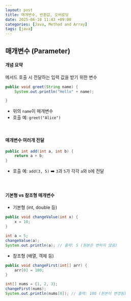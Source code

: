 ```yaml
---
layout: post
title: 매개변수, 반환값, 오버로딩
date: 2025-06-18 11:43 +09:00
categories: [Java, Method and Array]
tags: [java]
---
```


## 매개변수 (Parameter)

#### 개념 요약

메서드 호출 시 전달하는 입력 값을 받기 위한 변수

```java
public void greet(String name) {
    System.out.println("Hello" + name);

}
```

- 위의 `name`이 매개변수 
- 호출 예: `greet("Alice")`


<br>

#### 매개변수 여러개 전달

```java
public int add(int a, int b) {
    return a + b;
}
```

- 호출 예: `add(3, 5)` ➡️ `3`과 `5`가 각각 `a`와 `b`에 전달

<br>

#### 기본형 vs 참조형 매개변수

- 기본형 (int, double 등)

```java
public void changeValue(int x) {
    x = 10;
}
```

```java
int a = 5;
changeValue(a);
System.out.println(a); // 출력: 5 (원본은 변하지 않음)
```

- 참조형 (배열, 객체 등)

```java
public void changeFirst(int[] arr) {
    arr[0] = 100;
}
```

```java
int[] nums = {1, 2, 3};
changeFirst(nums);
System.out.println(nums[0]); // 출력: 100 (원본이 변경됨)
```

<br>

